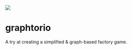 ![](https://tokei.rs/b1/github/Zitronenjoghurt/graphtorio?category=code&type=Rust&logo=https://simpleicons.org/icons/rust.svg)

# graphtorio

A try at creating a simplified &amp; graph-based factory game.
